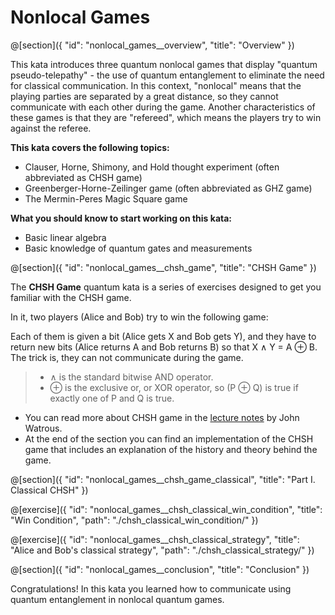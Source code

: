 # Nonlocal Games

@[section]({
    "id": "nonlocal_games__overview",
    "title": "Overview"
})

This kata introduces three quantum nonlocal games that display "quantum pseudo-telepathy" -
the use of quantum entanglement to eliminate the need for classical communication.
In this context, "nonlocal" means that the playing parties are separated by a great distance,
so they cannot communicate with each other during the game.
Another characteristics of these games is that they are "refereed", which means the players try to win against the referee.

**This kata covers the following topics:**
 - Clauser, Horne, Shimony, and Hold thought experiment (often abbreviated as CHSH game)
 - Greenberger-Horne-Zeilinger game (often abbreviated as GHZ game)
 - The Mermin-Peres Magic Square game

**What you should know to start working on this kata:**
 - Basic linear algebra
 - Basic knowledge of quantum gates and measurements

@[section]({
    "id": "nonlocal_games__chsh_game",
    "title": "CHSH Game"
})

The **CHSH Game** quantum kata is a series of exercises designed
to get you familiar with the CHSH game.

In it, two players (Alice and Bob) try to win the following game:

Each of them is given a bit (Alice gets X and Bob gets Y), and
they have to return new bits (Alice returns A and Bob returns B)
so that X ∧ Y = A ⊕ B. The trick is, they can not communicate during the game.

> * ∧ is the standard bitwise AND operator.
> * ⊕ is the exclusive or, or XOR operator, so (P ⊕ Q) is true if exactly one of P and Q is true.

* You can read more about CHSH game in the [lecture notes](https://cs.uwaterloo.ca/~watrous/QC-notes/QC-notes.20.pdf) by
  John Watrous.
* At the end of the section you can find an implementation of the CHSH game that includes an explanation of the history and theory behind the game. 

@[section]({
    "id": "nonlocal_games__chsh_game_classical",
    "title": "Part I. Classical CHSH"
})

@[exercise]({
    "id": "nonlocal_games__chsh_classical_win_condition",
    "title": "Win Condition",
    "path": "./chsh_classical_win_condition/"
})

@[exercise]({
    "id": "nonlocal_games__chsh_classical_strategy",
    "title": "Alice and Bob's classical strategy",
    "path": "./chsh_classical_strategy/"
})

@[section]({
    "id": "nonlocal_games__conclusion", 
    "title": "Conclusion" 
})

Congratulations! In this kata you learned how to communicate using quantum entanglement in nonlocal quantum games.
